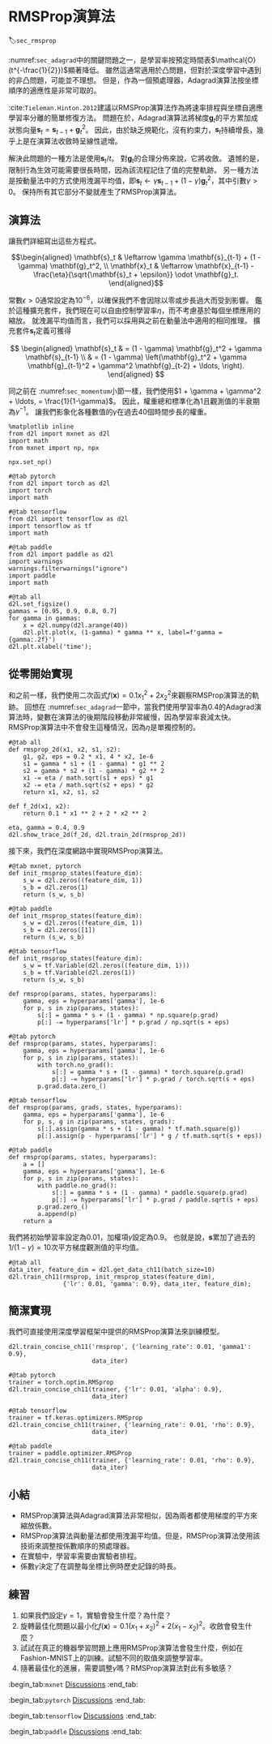 # RMSProp演算法
:label:`sec_rmsprop`

 :numref:`sec_adagrad`中的關鍵問題之一，是學習率按預定時間表$\mathcal{O}(t^{-\frac{1}{2}})$顯著降低。
雖然這通常適用於凸問題，但對於深度學習中遇到的非凸問題，可能並不理想。
但是，作為一個預處理器，Adagrad演算法按坐標順序的適應性是非常可取的。

 :cite:`Tieleman.Hinton.2012`建議以RMSProp演算法作為將速率排程與坐標自適應學習率分離的簡單修復方法。
問題在於，Adagrad演算法將梯度$\mathbf{g}_t$的平方累加成狀態向量$\mathbf{s}_t = \mathbf{s}_{t-1} + \mathbf{g}_t^2$。
因此，由於缺乏規範化，沒有約束力，$\mathbf{s}_t$持續增長，幾乎上是在演算法收斂時呈線性遞增。

解決此問題的一種方法是使用$\mathbf{s}_t / t$。
對$\mathbf{g}_t$的合理分佈來說，它將收斂。
遺憾的是，限制行為生效可能需要很長時間，因為該流程記住了值的完整軌跡。
另一種方法是按動量法中的方式使用洩漏平均值，即$\mathbf{s}_t \leftarrow \gamma \mathbf{s}_{t-1} + (1-\gamma) \mathbf{g}_t^2$，其中引數$\gamma > 0$。
保持所有其它部分不變就產生了RMSProp演算法。

## 演算法

讓我們詳細寫出這些方程式。

$$\begin{aligned}
    \mathbf{s}_t & \leftarrow \gamma \mathbf{s}_{t-1} + (1 - \gamma) \mathbf{g}_t^2, \\
    \mathbf{x}_t & \leftarrow \mathbf{x}_{t-1} - \frac{\eta}{\sqrt{\mathbf{s}_t + \epsilon}} \odot \mathbf{g}_t.
\end{aligned}$$

常數$\epsilon > 0$通常設定為$10^{-6}$，以確保我們不會因除以零或步長過大而受到影響。
鑑於這種擴充套件，我們現在可以自由控制學習率$\eta$，而不考慮基於每個坐標應用的縮放。
就洩漏平均值而言，我們可以採用與之前在動量法中適用的相同推理。
擴充套件$\mathbf{s}_t$定義可獲得

$$
\begin{aligned}
\mathbf{s}_t & = (1 - \gamma) \mathbf{g}_t^2 + \gamma \mathbf{s}_{t-1} \\
& = (1 - \gamma) \left(\mathbf{g}_t^2 + \gamma \mathbf{g}_{t-1}^2 + \gamma^2 \mathbf{g}_{t-2} + \ldots, \right).
\end{aligned}
$$

同之前在 :numref:`sec_momentum`小節一樣，我們使用$1 + \gamma + \gamma^2 + \ldots, = \frac{1}{1-\gamma}$。
因此，權重總和標準化為$1$且觀測值的半衰期為$\gamma^{-1}$。
讓我們影象化各種數值的$\gamma$在過去40個時間步長的權重。

```{.python .input}
%matplotlib inline
from d2l import mxnet as d2l
import math
from mxnet import np, npx

npx.set_np()
```

```{.python .input}
#@tab pytorch
from d2l import torch as d2l
import torch
import math
```

```{.python .input}
#@tab tensorflow
from d2l import tensorflow as d2l
import tensorflow as tf
import math
```

```{.python .input}
#@tab paddle
from d2l import paddle as d2l
import warnings
warnings.filterwarnings("ignore")
import paddle
import math
```

```{.python .input}
#@tab all
d2l.set_figsize()
gammas = [0.95, 0.9, 0.8, 0.7]
for gamma in gammas:
    x = d2l.numpy(d2l.arange(40))
    d2l.plt.plot(x, (1-gamma) * gamma ** x, label=f'gamma = {gamma:.2f}')
d2l.plt.xlabel('time');
```

## 從零開始實現

和之前一樣，我們使用二次函式$f(\mathbf{x})=0.1x_1^2+2x_2^2$來觀察RMSProp演算法的軌跡。
回想在 :numref:`sec_adagrad`一節中，當我們使用學習率為0.4的Adagrad演算法時，變數在演算法的後期階段移動非常緩慢，因為學習率衰減太快。
RMSProp演算法中不會發生這種情況，因為$\eta$是單獨控制的。

```{.python .input}
#@tab all
def rmsprop_2d(x1, x2, s1, s2):
    g1, g2, eps = 0.2 * x1, 4 * x2, 1e-6
    s1 = gamma * s1 + (1 - gamma) * g1 ** 2
    s2 = gamma * s2 + (1 - gamma) * g2 ** 2
    x1 -= eta / math.sqrt(s1 + eps) * g1
    x2 -= eta / math.sqrt(s2 + eps) * g2
    return x1, x2, s1, s2

def f_2d(x1, x2):
    return 0.1 * x1 ** 2 + 2 * x2 ** 2

eta, gamma = 0.4, 0.9
d2l.show_trace_2d(f_2d, d2l.train_2d(rmsprop_2d))
```

接下來，我們在深度網路中實現RMSProp演算法。

```{.python .input}
#@tab mxnet, pytorch
def init_rmsprop_states(feature_dim):
    s_w = d2l.zeros((feature_dim, 1))
    s_b = d2l.zeros(1)
    return (s_w, s_b)
```

```{.python .input}
#@tab paddle
def init_rmsprop_states(feature_dim):
    s_w = d2l.zeros((feature_dim, 1))
    s_b = d2l.zeros([1])
    return (s_w, s_b)
```

```{.python .input}
#@tab tensorflow
def init_rmsprop_states(feature_dim):
    s_w = tf.Variable(d2l.zeros((feature_dim, 1)))
    s_b = tf.Variable(d2l.zeros(1))
    return (s_w, s_b)
```

```{.python .input}
def rmsprop(params, states, hyperparams):
    gamma, eps = hyperparams['gamma'], 1e-6
    for p, s in zip(params, states):
        s[:] = gamma * s + (1 - gamma) * np.square(p.grad)
        p[:] -= hyperparams['lr'] * p.grad / np.sqrt(s + eps)
```

```{.python .input}
#@tab pytorch
def rmsprop(params, states, hyperparams):
    gamma, eps = hyperparams['gamma'], 1e-6
    for p, s in zip(params, states):
        with torch.no_grad():
            s[:] = gamma * s + (1 - gamma) * torch.square(p.grad)
            p[:] -= hyperparams['lr'] * p.grad / torch.sqrt(s + eps)
        p.grad.data.zero_()
```

```{.python .input}
#@tab tensorflow
def rmsprop(params, grads, states, hyperparams):
    gamma, eps = hyperparams['gamma'], 1e-6
    for p, s, g in zip(params, states, grads):
        s[:].assign(gamma * s + (1 - gamma) * tf.math.square(g))
        p[:].assign(p - hyperparams['lr'] * g / tf.math.sqrt(s + eps))
```

```{.python .input}
#@tab paddle
def rmsprop(params, states, hyperparams):
    a = []
    gamma, eps = hyperparams['gamma'], 1e-6
    for p, s in zip(params, states):
        with paddle.no_grad():
            s[:] = gamma * s + (1 - gamma) * paddle.square(p.grad)
            p[:] -= hyperparams['lr'] * p.grad / paddle.sqrt(s + eps)
        p.grad.zero_()
        a.append(p)
    return a 
```

我們將初始學習率設定為0.01，加權項$\gamma$設定為0.9。
也就是說，$\mathbf{s}$累加了過去的$1/(1-\gamma) = 10$次平方梯度觀測值的平均值。

```{.python .input}
#@tab all
data_iter, feature_dim = d2l.get_data_ch11(batch_size=10)
d2l.train_ch11(rmsprop, init_rmsprop_states(feature_dim),
               {'lr': 0.01, 'gamma': 0.9}, data_iter, feature_dim);
```

## 簡潔實現

我們可直接使用深度學習框架中提供的RMSProp演算法來訓練模型。

```{.python .input}
d2l.train_concise_ch11('rmsprop', {'learning_rate': 0.01, 'gamma1': 0.9},
                       data_iter)
```

```{.python .input}
#@tab pytorch
trainer = torch.optim.RMSprop
d2l.train_concise_ch11(trainer, {'lr': 0.01, 'alpha': 0.9},
                       data_iter)
```

```{.python .input}
#@tab tensorflow
trainer = tf.keras.optimizers.RMSprop
d2l.train_concise_ch11(trainer, {'learning_rate': 0.01, 'rho': 0.9},
                       data_iter)
```

```{.python .input}
#@tab paddle
trainer = paddle.optimizer.RMSProp
d2l.train_concise_ch11(trainer, {'learning_rate': 0.01, 'rho': 0.9},
                       data_iter)
```

## 小結

* RMSProp演算法與Adagrad演算法非常相似，因為兩者都使用梯度的平方來縮放係數。
* RMSProp演算法與動量法都使用洩漏平均值。但是，RMSProp演算法使用該技術來調整按係數順序的預處理器。
* 在實驗中，學習率需要由實驗者排程。
* 係數$\gamma$決定了在調整每坐標比例時歷史記錄的時長。

## 練習

1. 如果我們設定$\gamma = 1$，實驗會發生什麼？為什麼？
1. 旋轉最佳化問題以最小化$f(\mathbf{x}) = 0.1 (x_1 + x_2)^2 + 2 (x_1 - x_2)^2$。收斂會發生什麼？
1. 試試在真正的機器學習問題上應用RMSProp演算法會發生什麼，例如在Fashion-MNIST上的訓練。試驗不同的取值來調整學習率。
1. 隨著最佳化的進展，需要調整$\gamma$嗎？RMSProp演算法對此有多敏感？

:begin_tab:`mxnet`
[Discussions](https://discuss.d2l.ai/t/4321)
:end_tab:

:begin_tab:`pytorch`
[Discussions](https://discuss.d2l.ai/t/4322)
:end_tab:

:begin_tab:`tensorflow`
[Discussions](https://discuss.d2l.ai/t/4323)
:end_tab:

:begin_tab:`paddle`
[Discussions](https://discuss.d2l.ai/t/11853)
:end_tab: